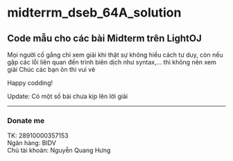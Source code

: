 # midterrm_dseb_64A_solution

## Code mẫu cho các bài Midterm trên LightOJ

Mọi người cố gắng chỉ xem giải khi thật sự không hiểu cách tư duy, còn nếu gặp các lỗi liên quan đến trình biên dịch như syntax,... thì không nên xem giải
Chúc các bạn ôn thi vui vẻ


Happy codding!

Update: Có một số bài chưa kịp lên lời giải
___________________
### Donate me
TK: 28910000357153 \
Ngân hàng: BIDV \
Chủ tài khoản: Nguyễn Quang Hưng 

